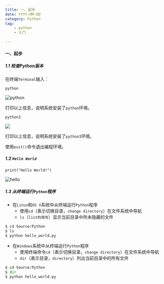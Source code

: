 ```yaml
---
title: 一、起步
date: YYYY-MM-DD
category: Python
tag: 
    - python
    - 入门
    
---
```


<!--### 第一部分-->
<!------->

#### 一、起步

##### 1.1 检查Python版本

在终端`Terminal`输入：

`python`

<!--more-->


![python](http://ww1.sinaimg.cn/large/9c62a0cfly1g421hw1pmmj20r8046myl.jpg)

打印以上信息，说明系统安装了`python`环境。

`python3`

![](http://ww1.sinaimg.cn/large/9c62a0cfly1g421j0eul4j20r8046q3p.jpg)

打印以上信息，说明系统安装了`python3`环境。

使用`exit()`命令退出编程环境。

##### 1.2 `Hello World`

`print("Hello World!")`

![hello](http://ww1.sinaimg.cn/large/9c62a0cfly1g421p44m2jj20r802omxa.jpg)

##### 1.3 从终端运行`Python`程序

- 在`Linux`和`OS X`系统中从终端运行`Python`程序
    - 使用`cd`（表示切换目录，`change directory`）在文件系统中导航
    - `ls`（`list的简写`）显示当前目录中所未隐藏的文件

```python
$ cd Source/Python
$ ls
$ python hello_world.py
```

- 在`Windows`系统中从终端运行`Python`程序
    - 使用终端命令`cd`（表示切换目录，`change directory`）在文件系统中导航
    - `dir`（表示目录，`directory`）列出当前目录中的所有文件

```python
$ cd Source/Python
$ dir
$ python hello_world.py
```

